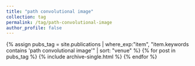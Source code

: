 ```yaml
---
title: "path convolutional image"
collection: tag
permalink: /tag/path-convolutional-image
author_profile: false
---
```

{% assign pubs_tag = site.publications | where_exp:"item", "item.keywords contains 'path convolutional image'" | sort: "venue" %}
{% for post in pubs_tag %}
  {% include archive-single.html %}
{% endfor %}